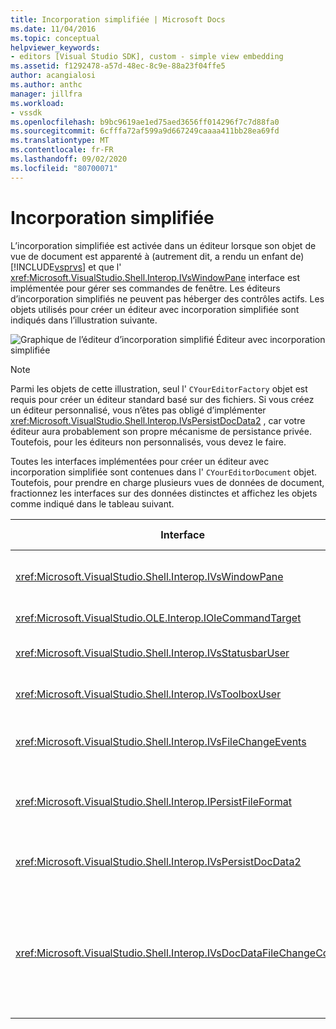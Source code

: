 ```yaml
---
title: Incorporation simplifiée | Microsoft Docs
ms.date: 11/04/2016
ms.topic: conceptual
helpviewer_keywords:
- editors [Visual Studio SDK], custom - simple view embedding
ms.assetid: f1292478-a57d-48ec-8c9e-88a23f04ffe5
author: acangialosi
ms.author: anthc
manager: jillfra
ms.workload:
- vssdk
ms.openlocfilehash: b9bc9619ae1ed75aed3656ff014296f7c7d88fa0
ms.sourcegitcommit: 6cfffa72af599a9d667249caaaa411bb28ea69fd
ms.translationtype: MT
ms.contentlocale: fr-FR
ms.lasthandoff: 09/02/2020
ms.locfileid: "80700071"
---
```

# <a name="simplified-embedding"></a>Incorporation simplifiée
L’incorporation simplifiée est activée dans un éditeur lorsque son objet de vue de document est apparenté à (autrement dit, a rendu un enfant de) [!INCLUDE[vsprvs](../code-quality/includes/vsprvs_md.md)] et que l' <xref:Microsoft.VisualStudio.Shell.Interop.IVsWindowPane> interface est implémentée pour gérer ses commandes de fenêtre. Les éditeurs d’incorporation simplifiés ne peuvent pas héberger des contrôles actifs. Les objets utilisés pour créer un éditeur avec incorporation simplifiée sont indiqués dans l’illustration suivante.

 ![Graphique de l’éditeur d’incorporation simplifié](../extensibility/media/vssimplifiedembeddingeditor.gif "vsSimplifiedEmbeddingEditor") Éditeur avec incorporation simplifiée

> [!NOTE]
> Parmi les objets de cette illustration, seul l' `CYourEditorFactory` objet est requis pour créer un éditeur standard basé sur des fichiers. Si vous créez un éditeur personnalisé, vous n’êtes pas obligé d’implémenter <xref:Microsoft.VisualStudio.Shell.Interop.IVsPersistDocData2> , car votre éditeur aura probablement son propre mécanisme de persistance privée. Toutefois, pour les éditeurs non personnalisés, vous devez le faire.

 Toutes les interfaces implémentées pour créer un éditeur avec incorporation simplifiée sont contenues dans l' `CYourEditorDocument` objet. Toutefois, pour prendre en charge plusieurs vues de données de document, fractionnez les interfaces sur des données distinctes et affichez les objets comme indiqué dans le tableau suivant.

|Interface|Emplacement de l’interface|Utilisation|
|---------------|---------------------------|---------|
|<xref:Microsoft.VisualStudio.Shell.Interop.IVsWindowPane>|Affichage|Fournit la connexion à la fenêtre parente.|
|<xref:Microsoft.VisualStudio.OLE.Interop.IOleCommandTarget>|Affichage|Gère les commandes.|
|<xref:Microsoft.VisualStudio.Shell.Interop.IVsStatusbarUser>|Affichage|Permet la mise à jour de la barre d’état.|
|<xref:Microsoft.VisualStudio.Shell.Interop.IVsToolboxUser>|Affichage|Active les éléments de **boîte à outils** .|
|<xref:Microsoft.VisualStudio.Shell.Interop.IVsFileChangeEvents>|Données|Envoie des notifications lorsque le fichier change.|
|<xref:Microsoft.VisualStudio.Shell.Interop.IPersistFileFormat>|Données|Active la fonctionnalité enregistrer sous pour un type de fichier.|
|<xref:Microsoft.VisualStudio.Shell.Interop.IVsPersistDocData2>|Données|Active la persistance pour le document.|
|<xref:Microsoft.VisualStudio.Shell.Interop.IVsDocDataFileChangeControl>|Données|Autorise la suppression des événements de modification de fichier, tels que le déclenchement du rechargement.|
